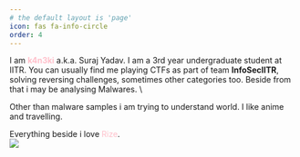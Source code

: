```yaml
---
# the default layout is 'page'
icon: fas fa-info-circle
order: 4
---
```

I am <span style="color:pink">**k4n3ki**</span> a.k.a. Suraj Yadav. I am a 3rd year undergraduate student at IITR. You can usually find me playing CTFs as part of team **InfoSecIITR**, solving reversing challenges, sometimes other categories too. Beside from that i may be analysing Malwares. \

Other than malware samples i am trying to understand world.
I like anime and travelling.


Everything beside i love <span style="color:pink">Rize</span>. \
<img src="https://images.wallpapersden.com/image/download/tokyo-ghoul-ken-kaneki-rize-kamishiro_a2dpbZSZmpqtpaSklGZuZ2WtZmdlZQ.jpg">
